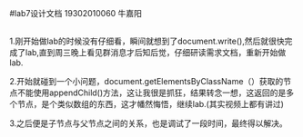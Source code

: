 #lab7设计文档
19302010060 牛嘉阳
##
  1.刚开始做lab的时候没有仔细看，瞬间就想到了document.write(),然后就很快完成了lab,直到周三晚上看见群消息才后知后觉，仔细研读需求文档，重新开始做lab.
  
  2.开始就碰到一个小问题，document.getElementsByClassName（）获取的节点不能使用appendChild()方法，这让我很是抓狂，结果转念一想，这返回的是多个节点，是个类似数组的东西，这才幡然悔悟，继续lab.(其实视频上都有讲过)
  
  3.之后便是子节点与父节点之间的关系，也是调试了一段时间，最终得以解决。